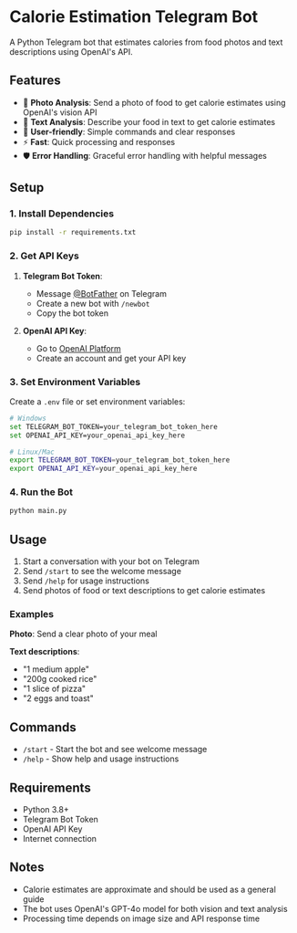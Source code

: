 # Calorie Estimation Telegram Bot

A Python Telegram bot that estimates calories from food photos and text descriptions using OpenAI's API.

## Features

- 📸 **Photo Analysis**: Send a photo of food to get calorie estimates using OpenAI's vision API
- 📝 **Text Analysis**: Describe your food in text to get calorie estimates
- 🤖 **User-friendly**: Simple commands and clear responses
- ⚡ **Fast**: Quick processing and responses
- 🛡️ **Error Handling**: Graceful error handling with helpful messages

## Setup

### 1. Install Dependencies

```bash
pip install -r requirements.txt
```

### 2. Get API Keys

1. **Telegram Bot Token**:
   - Message [@BotFather](https://t.me/botfather) on Telegram
   - Create a new bot with `/newbot`
   - Copy the bot token

2. **OpenAI API Key**:
   - Go to [OpenAI Platform](https://platform.openai.com/)
   - Create an account and get your API key

### 3. Set Environment Variables

Create a `.env` file or set environment variables:

```bash
# Windows
set TELEGRAM_BOT_TOKEN=your_telegram_bot_token_here
set OPENAI_API_KEY=your_openai_api_key_here

# Linux/Mac
export TELEGRAM_BOT_TOKEN=your_telegram_bot_token_here
export OPENAI_API_KEY=your_openai_api_key_here
```

### 4. Run the Bot

```bash
python main.py
```

## Usage

1. Start a conversation with your bot on Telegram
2. Send `/start` to see the welcome message
3. Send `/help` for usage instructions
4. Send photos of food or text descriptions to get calorie estimates

### Examples

**Photo**: Send a clear photo of your meal

**Text descriptions**:
- "1 medium apple"
- "200g cooked rice"
- "1 slice of pizza"
- "2 eggs and toast"

## Commands

- `/start` - Start the bot and see welcome message
- `/help` - Show help and usage instructions

## Requirements

- Python 3.8+
- Telegram Bot Token
- OpenAI API Key
- Internet connection

## Notes

- Calorie estimates are approximate and should be used as a general guide
- The bot uses OpenAI's GPT-4o model for both vision and text analysis
- Processing time depends on image size and API response time
